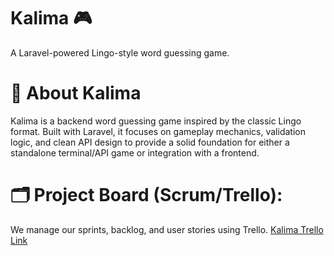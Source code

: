 # Kalima 🎮
A Laravel-powered Lingo-style word guessing game.

# 🧠 About Kalima
Kalima is a backend word guessing game inspired by the classic Lingo format. Built with Laravel, it focuses on gameplay mechanics, validation logic, and clean API design to provide a solid foundation for either a standalone terminal/API game or integration with a frontend.

# 🗂️ Project Board (Scrum/Trello):
We manage our sprints, backlog, and user stories using Trello.
[Kalima Trello Link](https://trello.com/invite/b/682337e8c7b50e9cb13075ff/ATTIf7f829f50699185d724863cca5857b818982040E/kalima)


